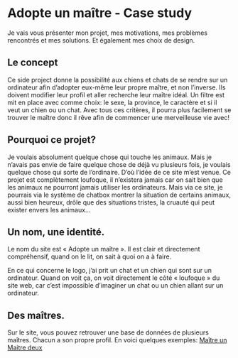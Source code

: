 # Adopte un maître - Case study
Je vais vous présenter mon projet, mes motivations, mes problèmes rencontrés et mes solutions. Et également mes choix de design.

## Le concept
Ce side project donne la possibilité aux chiens et chats de se rendre sur un ordinateur afin d’adopter eux-même leur propre maître, et non l’inverse. Ils doivent modifier leur profil et aller recherche leur maître idéal. Un filtre est mit en place avec comme choix: le sexe, la province, le caractère et si il veut un chien ou un chat. Avec tous ces critères, il pourra plus facilement se trouver le maître donc il rêve afin de commencer une merveilleuse vie avec!

## Pourquoi ce projet?
Je voulais absolument quelque chose qui touche les animaux. Mais je n’avais pas envie de faire quelque chose de déjà vu plusieurs fois, je voulais quelque chose qui sorte de l’ordinaire. D’où l’idée de ce site m’est venue. Ce projet est complètement loufoque, il n’existera jamais car on sait bien que les animaux ne pourront jamais utiliser les ordinateurs. Mais via ce site, je pourrais via le système de chatbox montrer la situation de certains animaux, aussi bien heureux, drôle que des situations tristes, la cruauté qui peut exister envers les animaux…

## Un nom, une identité.

Le nom du site est « Adopte un maître ». Il est clair et directement compréhensif, quand on le lit, on sait à quoi on a à faire.

En ce qui concerne le logo, j’ai prit un chat et un chien qui sont sur un ordinateur. Quand on voit ça, on voit directement le côté « loufoque » du site web, car c’est impossible d’imaginer un chat ou un chien allant sur un ordinateur.

## Des maîtres.
Sur le site, vous pouvez retrouver une base de données de plusieurs maîtres. Chacun a son propre profil. En voici quelques exemples:
[Maître un](https://image.noelshack.com/fichiers/2019/24/2/1560257950-screenshot-2019-06-11-adopte-un-maitre.png)
[Maitre deux](https://image.noelshack.com/fichiers/2019/24/2/1560257949-screenshot-2019-06-11-adopte-un-maitre-1.png)
